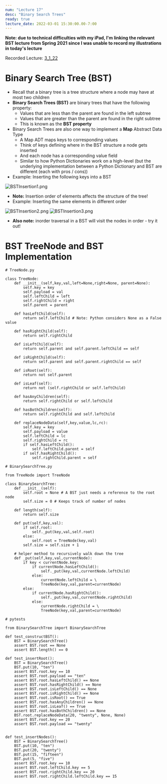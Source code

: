 ```yaml
---
num: "Lecture 17"
desc: "Binary Search Trees"
ready: true
lecture_date: 2022-03-01 15:30:00.00-7:00
---
```


**Note: due to technical difficulties with my iPad, I'm linking the relevant BST lecture from Spring 2021 since I was unable to record my illustrations in today's lecture**

Recorded Lecture: [3_1_22](https://drive.google.com/file/d/1M9CxA2IoO6GjeA5pmBn8lwnGSL2Fr1P1/view?usp=sharing)

# Binary Search Tree (BST)

* Recall that a binary tree is a tree structure where a node may have at most two children
* **Binary Search Trees (BST)** are binary trees that have the following property:
	* Values that are less than the parent are found in the left subtree
	* Values that are greater than the parent are found in the right subtree
	* This is known as the **BST property**
* Binary Search Trees are also one way to implement a **Map** Abstract Data Type
	* A Map ADT maps keys to corresponding values
	* Think of keys defining where in the BST structure a node gets inserted
	* And each node has a corresponding value field
	* Similar to how Python Dictionaries work on a high-level (but the underlying implementation between a Python Dictionary and BST are different (each with pros / cons))
* Example: Inserting the following keys into a BST

![BSTInsertion1.png](BSTInsertion1.png)

* **Note:** Insertion order of elements affects the structure of the tree!
* Example: Inserting the same elements in different order

![BSTInsertion2.png](BSTInsertion2.png)
![BSTInsertion3.png](BSTInsertion3.png)

* **Also note:** inorder traversal in a BST will visit the nodes in order - try it out!

# BST TreeNode and BST Implementation

```
# TreeNode.py

class TreeNode:
	def __init__(self,key,val,left=None,right=None, parent=None):
		self.key = key
		self.payload = val
		self.leftChild = left
		self.rightChild = right
		self.parent = parent

	def hasLeftChild(self):
		return self.leftChild # Note: Python considers None as a False value

	def hasRightChild(self):
		return self.rightChild

	def isLeftChild(self):
		return self.parent and self.parent.leftChild == self

	def isRightChild(self):
		return self.parent and self.parent.rightChild == self

	def isRoot(self):
		return not self.parent

	def isLeaf(self):
		return not (self.rightChild or self.leftChild)

	def hasAnyChildren(self):
		return self.rightChild or self.leftChild

	def hasBothChildren(self):
		return self.rightChild and self.leftChild

	def replaceNodeData(self,key,value,lc,rc):
		self.key = key
		self.payload = value
		self.leftChild = lc
		self.rightChild = rc
		if self.hasLeftChild():
			self.leftChild.parent = self
		if self.hasRightChild():
			self.rightChild.parent = self
```
```
# BinarySearchTree.py

from TreeNode import TreeNode

class BinarySearchTree:
	def __init__(self):
		self.root = None # A BST just needs a reference to the root node
		self.size = 0 # Keeps track of number of nodes

	def length(self):
		return self.size

	def put(self,key,val):
		if self.root:
			self._put(key,val,self.root)
		else:
			self.root = TreeNode(key,val)
		self.size = self.size + 1

	# helper method to recursively walk down the tree
	def _put(self,key,val,currentNode):
		if key < currentNode.key:
			if currentNode.hasLeftChild():
				self._put(key,val,currentNode.leftChild)
			else:
				currentNode.leftChild = \
				TreeNode(key,val,parent=currentNode)
		else:
			if currentNode.hasRightChild():
				self._put(key,val,currentNode.rightChild)
			else:
				currentNode.rightChild = \ 
				TreeNode(key,val,parent=currentNode)
```
```
# pytests

from BinarySearchTree import BinarySearchTree

def test_constructBST():
	BST = BinarySearchTree()
	assert BST.root == None
	assert BST.length() == 0

def test_insertRoot():
	BST = BinarySearchTree()
	BST.put(10, "ten")
	assert BST.root.key == 10
	assert BST.root.payload == "ten"
	assert BST.root.hasLeftChild() == None
	assert BST.root.hasRightChild() == None
	assert BST.root.isLeftChild() == None
	assert BST.root.isRightChild() == None
	assert BST.root.isRoot() == True
	assert BST.root.hasAnyChildren() == None
	assert BST.root.isLeaf() == True
	assert BST.root.hasBothChildren() == None
	BST.root.replaceNodeData(20, "twenty", None, None)
	assert BST.root.key == 20
	assert BST.root.payload == "twenty"


def test_insertNodes():
	BST = BinarySearchTree()
	BST.put(10, "ten")
	BST.put(20, "twenty")
	BST.put(15, "fifteen")
	BST.put(5, "five")
	assert BST.root.key == 10
	assert BST.root.leftChild.key == 5
	assert BST.root.rightChild.key == 20
	assert BST.root.rightChild.leftChild.key == 15
```